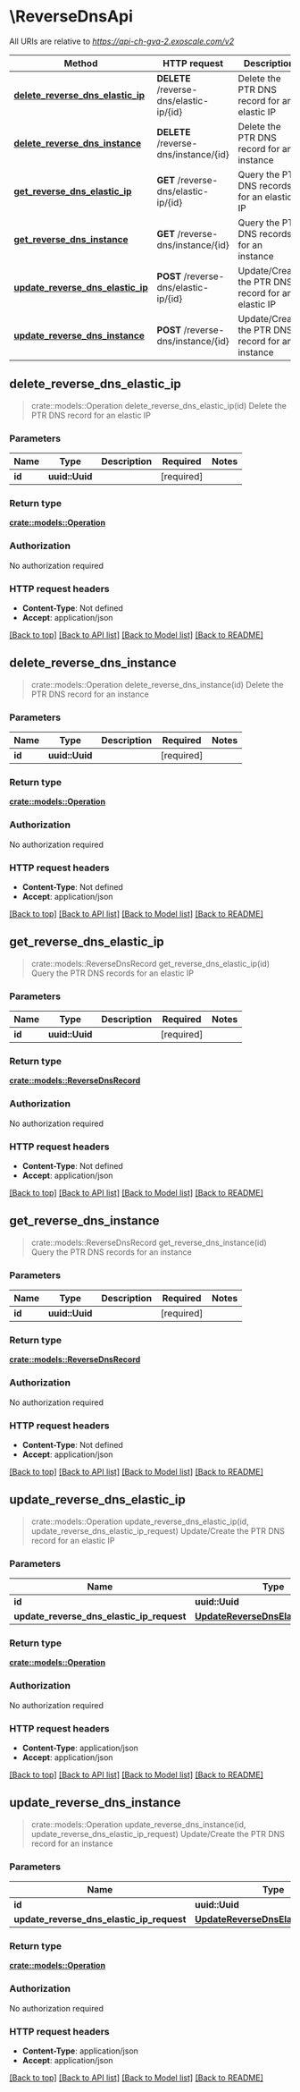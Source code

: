 # \ReverseDnsApi

All URIs are relative to *https://api-ch-gva-2.exoscale.com/v2*

Method | HTTP request | Description
------------- | ------------- | -------------
[**delete_reverse_dns_elastic_ip**](ReverseDnsApi.md#delete_reverse_dns_elastic_ip) | **DELETE** /reverse-dns/elastic-ip/{id} | Delete the PTR DNS record for an elastic IP
[**delete_reverse_dns_instance**](ReverseDnsApi.md#delete_reverse_dns_instance) | **DELETE** /reverse-dns/instance/{id} | Delete the PTR DNS record for an instance
[**get_reverse_dns_elastic_ip**](ReverseDnsApi.md#get_reverse_dns_elastic_ip) | **GET** /reverse-dns/elastic-ip/{id} | Query the PTR DNS records for an elastic IP
[**get_reverse_dns_instance**](ReverseDnsApi.md#get_reverse_dns_instance) | **GET** /reverse-dns/instance/{id} | Query the PTR DNS records for an instance
[**update_reverse_dns_elastic_ip**](ReverseDnsApi.md#update_reverse_dns_elastic_ip) | **POST** /reverse-dns/elastic-ip/{id} | Update/Create the PTR DNS record for an elastic IP
[**update_reverse_dns_instance**](ReverseDnsApi.md#update_reverse_dns_instance) | **POST** /reverse-dns/instance/{id} | Update/Create the PTR DNS record for an instance



## delete_reverse_dns_elastic_ip

> crate::models::Operation delete_reverse_dns_elastic_ip(id)
Delete the PTR DNS record for an elastic IP



### Parameters


Name | Type | Description  | Required | Notes
------------- | ------------- | ------------- | ------------- | -------------
**id** | **uuid::Uuid** |  | [required] |

### Return type

[**crate::models::Operation**](operation.md)

### Authorization

No authorization required

### HTTP request headers

- **Content-Type**: Not defined
- **Accept**: application/json

[[Back to top]](#) [[Back to API list]](../README.md#documentation-for-api-endpoints) [[Back to Model list]](../README.md#documentation-for-models) [[Back to README]](../README.md)


## delete_reverse_dns_instance

> crate::models::Operation delete_reverse_dns_instance(id)
Delete the PTR DNS record for an instance



### Parameters


Name | Type | Description  | Required | Notes
------------- | ------------- | ------------- | ------------- | -------------
**id** | **uuid::Uuid** |  | [required] |

### Return type

[**crate::models::Operation**](operation.md)

### Authorization

No authorization required

### HTTP request headers

- **Content-Type**: Not defined
- **Accept**: application/json

[[Back to top]](#) [[Back to API list]](../README.md#documentation-for-api-endpoints) [[Back to Model list]](../README.md#documentation-for-models) [[Back to README]](../README.md)


## get_reverse_dns_elastic_ip

> crate::models::ReverseDnsRecord get_reverse_dns_elastic_ip(id)
Query the PTR DNS records for an elastic IP



### Parameters


Name | Type | Description  | Required | Notes
------------- | ------------- | ------------- | ------------- | -------------
**id** | **uuid::Uuid** |  | [required] |

### Return type

[**crate::models::ReverseDnsRecord**](reverse-dns-record.md)

### Authorization

No authorization required

### HTTP request headers

- **Content-Type**: Not defined
- **Accept**: application/json

[[Back to top]](#) [[Back to API list]](../README.md#documentation-for-api-endpoints) [[Back to Model list]](../README.md#documentation-for-models) [[Back to README]](../README.md)


## get_reverse_dns_instance

> crate::models::ReverseDnsRecord get_reverse_dns_instance(id)
Query the PTR DNS records for an instance



### Parameters


Name | Type | Description  | Required | Notes
------------- | ------------- | ------------- | ------------- | -------------
**id** | **uuid::Uuid** |  | [required] |

### Return type

[**crate::models::ReverseDnsRecord**](reverse-dns-record.md)

### Authorization

No authorization required

### HTTP request headers

- **Content-Type**: Not defined
- **Accept**: application/json

[[Back to top]](#) [[Back to API list]](../README.md#documentation-for-api-endpoints) [[Back to Model list]](../README.md#documentation-for-models) [[Back to README]](../README.md)


## update_reverse_dns_elastic_ip

> crate::models::Operation update_reverse_dns_elastic_ip(id, update_reverse_dns_elastic_ip_request)
Update/Create the PTR DNS record for an elastic IP



### Parameters


Name | Type | Description  | Required | Notes
------------- | ------------- | ------------- | ------------- | -------------
**id** | **uuid::Uuid** |  | [required] |
**update_reverse_dns_elastic_ip_request** | [**UpdateReverseDnsElasticIpRequest**](UpdateReverseDnsElasticIpRequest.md) |  | [required] |

### Return type

[**crate::models::Operation**](operation.md)

### Authorization

No authorization required

### HTTP request headers

- **Content-Type**: application/json
- **Accept**: application/json

[[Back to top]](#) [[Back to API list]](../README.md#documentation-for-api-endpoints) [[Back to Model list]](../README.md#documentation-for-models) [[Back to README]](../README.md)


## update_reverse_dns_instance

> crate::models::Operation update_reverse_dns_instance(id, update_reverse_dns_elastic_ip_request)
Update/Create the PTR DNS record for an instance



### Parameters


Name | Type | Description  | Required | Notes
------------- | ------------- | ------------- | ------------- | -------------
**id** | **uuid::Uuid** |  | [required] |
**update_reverse_dns_elastic_ip_request** | [**UpdateReverseDnsElasticIpRequest**](UpdateReverseDnsElasticIpRequest.md) |  | [required] |

### Return type

[**crate::models::Operation**](operation.md)

### Authorization

No authorization required

### HTTP request headers

- **Content-Type**: application/json
- **Accept**: application/json

[[Back to top]](#) [[Back to API list]](../README.md#documentation-for-api-endpoints) [[Back to Model list]](../README.md#documentation-for-models) [[Back to README]](../README.md)

